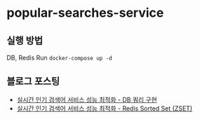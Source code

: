 # popular-searches-service

## 실행 방법

DB, Redis Run
`docker-compose up -d`

## 블로그 포스팅

- [실시간 인기 검색어 서비스 성능 최적화 - DB 쿼리 구현](https://velog.io/@salgu1998/실시간-인기-검색어-서비스-성능-최적화-DB-쿼리로-구현)
- [실시간 인기 검색어 서비스 성능 최적화 - Redis Sorted Set (ZSET)](https://velog.io/@salgu1998/실시간-인기-검색어-서비스-성능-최적화-Redis-Sorted-Set-ZSET)
